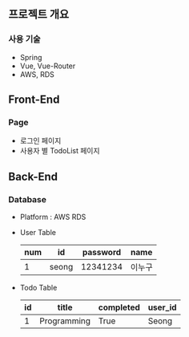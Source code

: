 ## 프로젝트 개요

### 사용 기술

* Spring
* Vue, Vue-Router
* AWS, RDS

## Front-End

### Page

* 로그인 페이지
* 사용자 별 TodoList 페이지

## Back-End

### Database

* Platform : AWS RDS

* User Table

  | num  | id    | password | name   |
  | ---- | ----- | -------- | ------ |
  | 1    | seong | 12341234 | 이누구 |

* Todo Table

  | id   | title       | completed | user_id |
  | ---- | ----------- | --------- | ------- |
  | 1    | Programming | True      | Seong   |

  